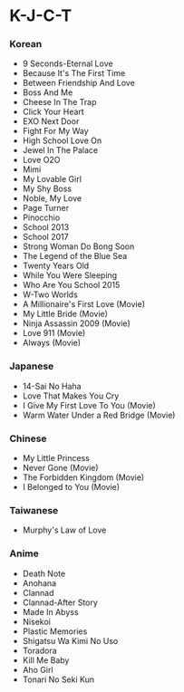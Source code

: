 # K-J-C-T


### Korean


* 9 Seconds-Eternal Love
* Because It's The First Time
* Between Friendship And Love
* Boss And Me
* Cheese In The Trap
* Click Your Heart
* EXO Next Door
* Fight For My Way
* High School Love On
* Jewel In The Palace
* Love O2O
* Mimi
* My Lovable Girl
* My Shy Boss
* Noble, My Love
* Page Turner
* Pinocchio
* School 2013
* School 2017
* Strong Woman Do Bong Soon
* The Legend of the Blue Sea
* Twenty Years Old
* While You Were Sleeping
* Who Are You School 2015
* W-Two Worlds
* A Millionaire's First Love (Movie)
* My Little Bride (Movie)
* Ninja Assassin 2009 (Movie)
* Love 911 (Movie)
* Always (Movie)


### Japanese


* 14-Sai No Haha
* Love That Makes You Cry
* I Give My First Love To You (Movie)
* Warm Water Under a Red Bridge (Movie)

### Chinese


* My Little Princess
* Never Gone (Movie)
* The Forbidden Kingdom (Movie)
* I Belonged to You (Movie)

### Taiwanese


* Murphy's Law of Love


### Anime


* Death Note
* Anohana
* Clannad
* Clannad-After Story
* Made In Abyss
* Nisekoi
* Plastic Memories
* Shigatsu Wa Kimi No Uso
* Toradora
* Kill Me Baby
* Aho Girl
* Tonari No Seki Kun
